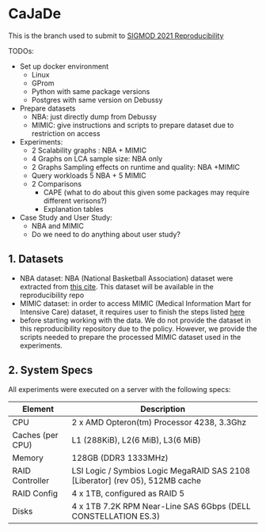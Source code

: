 # **CaJaDe**
This is the branch used to submit to  [SIGMOD 2021 Reproducibility](https://reproducibility.sigmod.org/)

TODOs:

- Set up docker environment
  - Linux 
  - GProm
  - Python with same package versions
  - Postgres with same version on Debussy
- Prepare datasets
  - NBA: just directly dump from Debussy
  - MIMIC: give instructions and scripts to prepare dataset due to restriction on access
- Experiments:
  - 2 Scalability graphs : NBA + MIMIC
  - 4 Graphs on LCA sample size: NBA only
  - 2 Graphs Sampling effects on runtime and quality: NBA +MIMIC
  - Query workloads 5 NBA + 5 MIMIC
  - 2 Comparisons
    - CAPE (what to do about this given some packages may require different verisons?)
    -  Explanation tables
- Case Study and User Study: 
  - NBA and MIMIC
  - Do we need to do anything about user study?

## 1. Datasets

- NBA dataset: NBA (National Basketball Association) dataset were extracted from [this cite](http://www.pbpstats.com/). This dataset will be available in the reproducibility repo
- MIMIC dataset:  in order to access MIMIC (Medical Information Mart for Intensive Care) dataset, it requires user to finish the steps listed [here](https://mimic.mit.edu/docs/gettingstarted/)
-  before starting working with the data. We do not provide the dataset in this reproducibility repository due to the policy. However, we provide the scripts needed to prepare the processed MIMIC dataset used in the experiments.



## **2. System Specs**

All experiments were executed on a server with the following specs:

| Element          | Description                                                  |
| ---------------- | ------------------------------------------------------------ |
| CPU              | 2 x AMD Opteron(tm) Processor 4238, 3.3Ghz                   |
| Caches (per CPU) | L1 (288KiB), L2(6 MiB), L3(6 MiB)                            |
| Memory           | 128GB (DDR3 1333MHz)                                         |
| RAID Controller  | LSI Logic / Symbios Logic MegaRAID SAS 2108 [Liberator] (rev 05), 512MB cache |
| RAID Config      | 4 x 1TB, configured as RAID 5                                |
| Disks            | 4 x 1TB 7.2K RPM Near-Line SAS 6Gbps (DELL CONSTELLATION ES.3) |

## 
